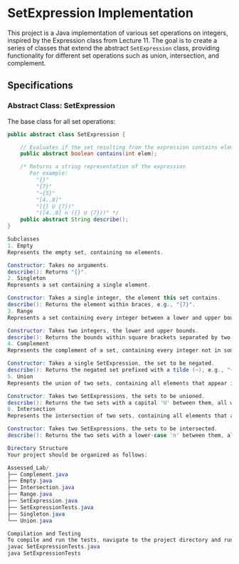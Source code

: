 # SetExpression Implementation

This project is a Java implementation of various set operations on integers, inspired by the Expression class from Lecture 11. The goal is to create a series of classes that extend the abstract `SetExpression` class, providing functionality for different set operations such as union, intersection, and complement.

## Specifications

### Abstract Class: SetExpression

The base class for all set operations:

```java
public abstract class SetExpression {

    // Evaluates if the set resulting from the expression contains elem
    public abstract boolean contains(int elem);

    /* Returns a string representation of the expression
       For example:
         "{}"
         "{7}"
         "~{5}"
         "[4..8]"
         "({} U {7})"
         "([4..8] n ({} U {7}))" */
    public abstract String describe();
}

Subclasses
1. Empty
Represents the empty set, containing no elements.

Constructor: Takes no arguments.
describe(): Returns "{}".
2. Singleton
Represents a set containing a single element.

Constructor: Takes a single integer, the element this set contains.
describe(): Returns the element within braces, e.g., "{7}".
3. Range
Represents a set containing every integer between a lower and upper bound, inclusive.

Constructor: Takes two integers, the lower and upper bounds.
describe(): Returns the bounds within square brackets separated by two dots, e.g., "[13..19]".
4. Complement
Represents the complement of a set, containing every integer not in some other set.

Constructor: Takes a single SetExpression, the set to be negated.
describe(): Returns the negated set prefixed with a tilde (~), e.g., "~{7}".
5. Union
Represents the union of two sets, containing all elements that appear in either set.

Constructor: Takes two SetExpressions, the sets to be unioned.
describe(): Returns the two sets with a capital 'U' between them, all wrapped in parentheses, e.g., "({} U {7})".
6. Intersection
Represents the intersection of two sets, containing all elements that appear in both sets.

Constructor: Takes two SetExpressions, the sets to be intersected.
describe(): Returns the two sets with a lower-case 'n' between them, all wrapped in parentheses, e.g., "({} n {7})".

Directory Structure
Your project should be organized as follows:

Assessed_Lab/
├── Complement.java
├── Empty.java
├── Intersection.java
├── Range.java
├── SetExpression.java
├── SetExpressionTests.java
├── Singleton.java
└── Union.java

Compilation and Testing
To compile and run the tests, navigate to the project directory and run the following commands:
javac SetExpressionTests.java
java SetExpressionTests
